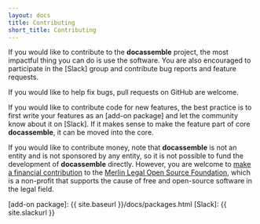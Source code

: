 ```yaml
---
layout: docs
title: Contributing
short_title: Contributing
---
```


If you would like to contribute to the **docassemble** project, the
most impactful thing you can do is use the software.  You are also
encouraged to participate in the [Slack] group and contribute bug
reports and feature requests.

If you would like to help fix bugs, pull requests on GitHub are
welcome.

If you would like to contribute code for new features, the best
practice is to first write your features as an [add-on package] and
let the community know about it on [Slack].  If it makes sense to make
the feature part of core **docassemble**, it can be moved into the
core.

If you would like to contribute money, note that **docassemble** is
not an entity and is not sponsored by any entity, so it is not
possible to fund the development of **docassemble** directly.
However, you are welcome to [make a financial contribution] to the
[Merlin Legal Open Source Foundation], which is a non-profit that
supports the cause of free and open-source software in the legal
field.

[make a financial contribution]: https://www.merlinfoundation.org/donate
[Merlin Legal Open Source Foundation]: https://www.merlinfoundation.org
[add-on package]: {{ site.baseurl }}/docs/packages.html
[Slack]: {{ site.slackurl }}
